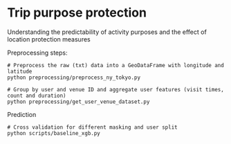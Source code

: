 # Trip purpose protection

Understanding the predictability of activity purposes and the effect of location protection measures

Preprocessing steps:

```
# Preprocess the raw (txt) data into a GeoDataFrame with longitude and latitude
python preprocessing/preprocess_ny_tokyo.py

# Group by user and venue ID and aggregate user features (visit times, count and duration)
python preprocessing/get_user_venue_dataset.py
```

Prediction
```
# Cross validation for different masking and user split
python scripts/baseline_xgb.py     
```